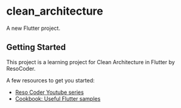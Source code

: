 # clean_architecture

A new Flutter project.

## Getting Started

This project is a learning project for Clean Architecture in Flutter by ResoCoder.

A few resources to get you started:

- [Reso Coder Youtube series](https://www.youtube.com/playlist?list=PLB6lc7nQ1n4iYGE_khpXRdJkJEp9WOech)
- [Cookbook: Useful Flutter samples](https://flutter.dev/docs/cookbook)

